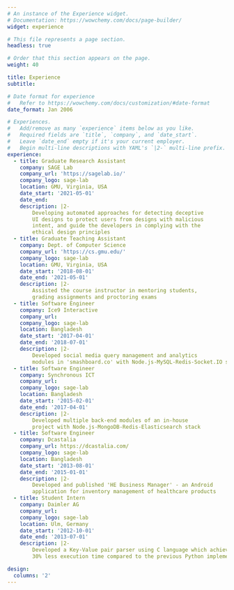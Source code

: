 ```yaml
---
# An instance of the Experience widget.
# Documentation: https://wowchemy.com/docs/page-builder/
widget: experience

# This file represents a page section.
headless: true

# Order that this section appears on the page.
weight: 40

title: Experience
subtitle:

# Date format for experience
#   Refer to https://wowchemy.com/docs/customization/#date-format
date_format: Jan 2006

# Experiences.
#   Add/remove as many `experience` items below as you like.
#   Required fields are `title`, `company`, and `date_start`.
#   Leave `date_end` empty if it's your current employer.
#   Begin multi-line descriptions with YAML's `|2-` multi-line prefix.
experience:
  - title: Graduate Research Assistant
    company: SAGE Lab
    company_url: 'https://sagelab.io/'
    company_logo: sage-lab
    location: GMU, Virginia, USA
    date_start: '2021-05-01'
    date_end: 
    description: |2-
        Developing automated approaches for detecting deceptive
        UI designs to protect users from designs with malicious
        intent, and guide the developers in complying with the
        ethical design principles
  - title: Graduate Teaching Assistant
    company: Dept. of Computer Science
    company_url: 'https://cs.gmu.edu/'
    company_logo: sage-lab
    location: GMU, Virginia, USA
    date_start: '2018-08-01'
    date_end: '2021-05-01'
    description: |2-
        Assisted the course instructor in mentoring students,
        grading assignments and proctoring exams
  - title: Software Engineer
    company: Ice9 Interactive
    company_url: 
    company_logo: sage-lab
    location: Bangladesh
    date_start: '2017-04-01'
    date_end: '2018-07-01'
    description: |2-
        Developed social media query management and analytics
        modules in 'smashboard.co' with Node.js-MySQL-Redis-Socket.IO stack
  - title: Software Engineer
    company: Synchronous ICT
    company_url: 
    company_logo: sage-lab
    location: Bangladesh
    date_start: '2015-02-01'
    date_end: '2017-04-01'
    description: |2-
        Developed multiple back-end modules of an in-house
        project with Node.js-MongoDB-Redis-Elasticsearch stack
  - title: Software Engineer
    company: Dcastalia
    company_url: https://dcastalia.com/
    company_logo: sage-lab
    location: Bangladesh
    date_start: '2013-08-01'
    date_end: '2015-01-01'
    description: |2-
        Developed and published 'HE Business Manager' - an Android 
        application for inventory management of healthcare products
  - title: Student Intern
    company: Daimler AG
    company_url: 
    company_logo: sage-lab
    location: Ulm, Germany
    date_start: '2012-10-01'
    date_end: '2013-07-01'
    description: |2-
        Developed a Key-Value pair parser using C language which achieved 
        30% less execution time compared to the previous Python implementation

design:
  columns: '2'
---
```

